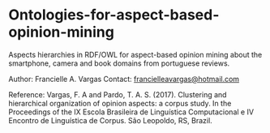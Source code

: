 # Ontologies-for-aspect-based-opinion-mining
Aspects hierarchies in RDF/OWL for aspect-based opinion mining about the smartphone, camera and book domains from portuguese reviews.

Author: Francielle A. Vargas
Contact: francielleavargas@hotmail.com

Reference: 
Vargas, F. A and Pardo, T. A. S. (2017). Clustering and hierarchical organization of opinion aspects: a corpus study. In the Proceedings of the IX Escola Brasileira de Linguística Computacional e IV Encontro de Linguística de Corpus. São Leopoldo, RS, Brazil.
